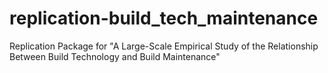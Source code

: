 # replication-build_tech_maintenance
Replication Package for "A Large-Scale Empirical Study of the Relationship Between Build Technology and Build Maintenance"
